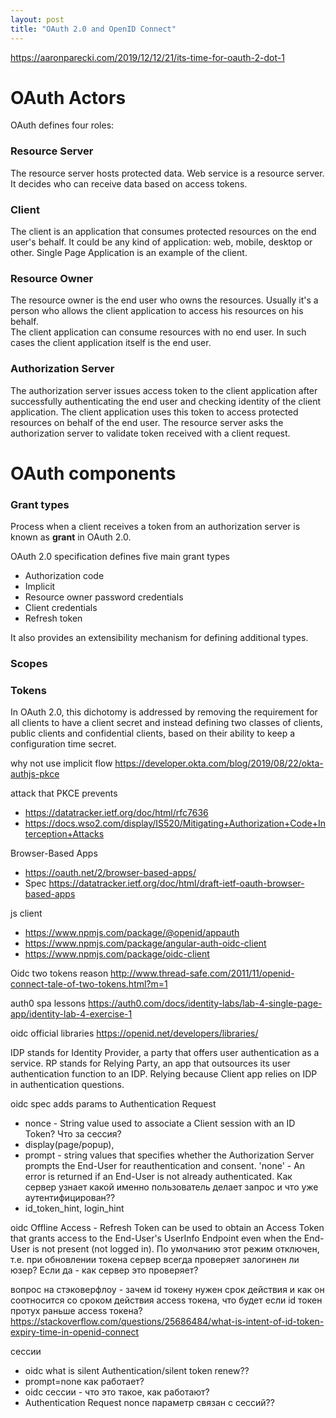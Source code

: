 ```yaml
---
layout: post
title: "OAuth 2.0 and OpenID Connect"
---
```


https://aaronparecki.com/2019/12/12/21/its-time-for-oauth-2-dot-1

# OAuth Actors

OAuth defines four roles:

### Resource Server

The resource server hosts protected data.
Web service is a resource server. 
It decides who can receive data based on access tokens.

### Client

The client is an application that consumes protected resources on the end user's behalf.
It could be any kind of application: web, mobile, desktop or other. 
Single Page Application is an example of the client.

### Resource Owner

The resource owner is the end user who owns the resources.
Usually it's a person who allows the client application to access his resources on his behalf.<br>
The client application can consume resources with no end user. 
In such cases the client application itself is the end user.

### Authorization Server

The authorization server issues access token to the client application after successfully
authenticating the end user and checking identity of the client application. 
The client application uses this token to access protected resources on behalf of the end user.
The resource server asks the authorization server to validate token received with a client request.

# OAuth components

### Grant types

Process when a client receives a token from an authorization server is known as **grant** in OAuth 2.0.

OAuth 2.0 specification defines five main grant types

- Authorization code
- Implicit
- Resource owner password credentials
- Client credentials
- Refresh token

It also provides an extensibility mechanism for defining additional types.

### Scopes

### Tokens



In OAuth 2.0, this dichotomy is addressed by removing the requirement for all clients to have a client secret 
and instead defining two classes of clients, public clients and
confidential clients, based on their ability to keep a configuration time secret.

why not use implicit flow https://developer.okta.com/blog/2019/08/22/okta-authjs-pkce

attack that PKCE prevents
- https://datatracker.ietf.org/doc/html/rfc7636
- https://docs.wso2.com/display/IS520/Mitigating+Authorization+Code+Interception+Attacks

Browser-Based Apps
- https://oauth.net/2/browser-based-apps/
- Spec https://datatracker.ietf.org/doc/html/draft-ietf-oauth-browser-based-apps

js client
- https://www.npmjs.com/package/@openid/appauth
- https://www.npmjs.com/package/angular-auth-oidc-client
- https://www.npmjs.com/package/oidc-client

Oidc two tokens reason http://www.thread-safe.com/2011/11/openid-connect-tale-of-two-tokens.html?m=1

auth0 spa lessons https://auth0.com/docs/identity-labs/lab-4-single-page-app/identity-lab-4-exercise-1

oidc official libraries https://openid.net/developers/libraries/

IDP stands for Identity Provider, a party that offers user authentication as a service. 
RP stands for Relying Party, an app that outsources its user authentication function to an IDP. 
Relying because Client app relies on IDP in authentication questions.

oidc spec adds params to Authentication Request
- nonce - String value used to associate a Client session with an ID Token? Что за сессия?
- display(page/popup),
- prompt - string values that specifies whether the Authorization Server prompts the End-User for reauthentication and consent. 
'none' - An error is returned if an End-User is not already authenticated. 
Как сервер узнает какой именно пользователь делает запрос и что уже аутентифицирован??
- id_token_hint, login_hint

oidc Offline Access - Refresh Token can be used to obtain an Access Token that grants access to the End-User's UserInfo 
Endpoint even when the End-User is not present (not logged in). По умолчанию этот режим отключен, 
т.е. при обновлении токена сервер всегда проверяет залогинен ли юзер? Если да - как сервер это проверяет?



вопрос на стэковерфлоу - зачем id токену нужен срок действия и как он соотносится со сроком действия  access токена, 
что будет если  id токен протух раньше access токена? 
https://stackoverflow.com/questions/25686484/what-is-intent-of-id-token-expiry-time-in-openid-connect

сессии
- oidc what is silent Authentication/silent token renew??
- prompt=none как работает?
- oidc сессии - что это такое, как работают?
- Authentication Request nonce параметр связан с сессий??
